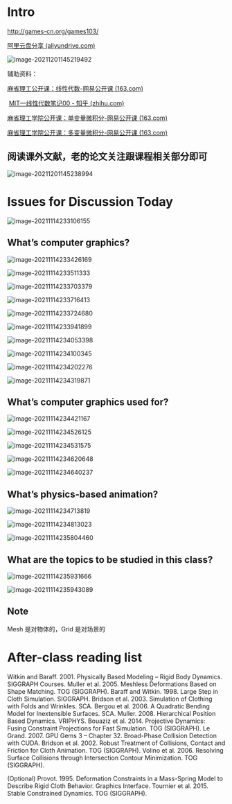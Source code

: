 # Intro

http://games-cn.org/games103/

[阿里云盘分享 (aliyundrive.com)](https://www.aliyundrive.com/s/YGuzfDCzw4n/folder/61824d985307bbf3920044b4afd48abb633441f6)

![image-20211201145219492](Media/01_Intro/image-20211201145219492.png)

辅助资料：

[麻省理工公开课：线性代数-网易公开课 (163.com)](https://open.163.com/newview/movie/courseintro?newurl=%2Fspecial%2Fopencourse%2Fdaishu.html)

​	[MIT—线性代数笔记00 - 知乎 (zhihu.com)](https://zhuanlan.zhihu.com/p/45707832)

[麻省理工学院公开课：单变量微积分-网易公开课 (163.com)](https://open.163.com/newview/movie/courseintro?newurl=M6GLI5A07)

[麻省理工学院公开课：多变量微积分-网易公开课 (163.com)](https://open.163.com/newview/movie/courseintro?newurl=%2Fspecial%2Fopencourse%2Fmultivariable.html)





## 阅读课外文献，老的论文关注跟课程相关部分即可

![image-20211201145238994](Media/01_Intro/image-20211201145238994.png)

# **Issues for Discussion Today**

![image-20211114233106155](Media/01_Intro/image-20211114233106155.png)

## What’s computer graphics?

![image-20211114233426169](Media/01_Intro/image-20211114233426169.png)

![image-20211114233511333](Media/01_Intro/image-20211114233511333.png)

![image-20211114233703379](Media/01_Intro/image-20211114233703379.png)

![image-20211114233716413](Media/01_Intro/image-20211114233716413.png)

![image-20211114233724680](Media/01_Intro/image-20211114233724680.png)

![image-20211114233941899](Media/01_Intro/image-20211114233941899.png)

![image-20211114234053398](Media/01_Intro/image-20211114234053398.png)

![image-20211114234100345](Media/01_Intro/image-20211114234100345.png)

![image-20211114234202276](Media/01_Intro/image-20211114234202276.png)

![image-20211114234319871](Media/01_Intro/image-20211114234319871.png)

## What’s computer graphics used for?

![image-20211114234421167](Media/01_Intro/image-20211114234421167.png)

![image-20211114234526125](Media/01_Intro/image-20211114234526125.png)

![image-20211114234531575](Media/01_Intro/image-20211114234531575.png)

![image-20211114234620648](Media/01_Intro/image-20211114234620648.png)

![image-20211114234640237](Media/01_Intro/image-20211114234640237.png)

## What’s physics-based animation?

![image-20211114234713819](Media/01_Intro/image-20211114234713819.png)

![image-20211114234813023](Media/01_Intro/image-20211114234813023.png)

![image-20211114235804460](Media/01_Intro/image-20211114235804460.png)

## What are the topics to be studied in this class?

![image-20211114235931666](Media/01_Intro/image-20211114235931666.png)

![image-20211114235943089](Media/01_Intro/image-20211114235943089.png)

## Note

Mesh 是对物体的，Grid 是对场景的



# After-class reading list

 Witkin and Baraff. 2001. Physically Based Modeling – Rigid Body Dynamics. SIGGRAPH Courses.
 Muller et al. 2005. Meshless Deformations Based on Shape Matching. TOG (SIGGRAPH).
 Baraff and Witkin. 1998. Large Step in Cloth Simulation. SIGGRAPH.
 Bridson et al. 2003. Simulation of Clothing with Folds and Wrinkles. SCA.
 Bergou et al. 2006. A Quadratic Bending Model for Inextensible Surfaces. SCA.
 Muller. 2008. Hierarchical Position Based Dynamics. VRIPHYS.
 Bouaziz et al. 2014. Projective Dynamics: Fusing Constraint Projections for Fast Simulation. TOG (SIGGRAPH).
 Le Grand. 2007. GPU Gems 3 – Chapter 32. Broad-Phase Collision Detection with CUDA.
 Bridson et al. 2002. Robust Treatment of Collisions, Contact and Friction for Cloth Animation. TOG (SIGGRAPH).
 Volino et al. 2006. Resolving Surface Collisions through Intersection Contour Minimization. TOG (SIGGRAPH).

 (Optional)
 Provot. 1995. Deformation Constraints in a Mass-Spring Model to Describe Rigid Cloth Behavior. Graphics Interface.
 Tournier et al. 2015. Stable Constrained Dynamics. TOG (SIGGRAPH).
